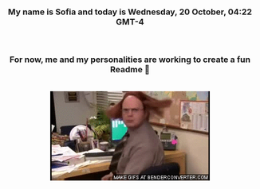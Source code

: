 


<div align="center">
<h3 >My name is Sofia and today is Wednesday, 20 October, 04:22 GMT-4</h3><br>
<h3 >For now, me and my personalities are working to create a fun Readme 👋
</h3><br>
<img src='img/dwight.gif' alt='working...'/>
</div>
